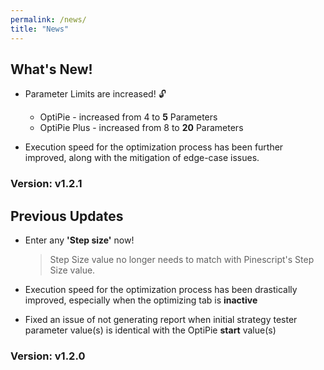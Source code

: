 ```yaml
---
permalink: /news/
title: "News"
---
```


## What's New!
- Parameter Limits are increased! 🔓 
    - OptiPie - increased from 4 to **5** Parameters
    - OptiPie Plus - increased from 8 to **20** Parameters
   
- Execution speed for the optimization process has been further improved, along with the mitigation of edge-case issues.

### Version: v1.2.1

## Previous Updates

- Enter any **'Step size'** now! 

    > Step Size value no longer needs to match with Pinescript's Step Size value.
   
- Execution speed for the optimization process has been drastically improved, especially when the optimizing tab is **inactive** 
- Fixed an issue of not generating report when initial strategy tester parameter value(s) is identical with the OptiPie **start** value(s)

### Version: v1.2.0